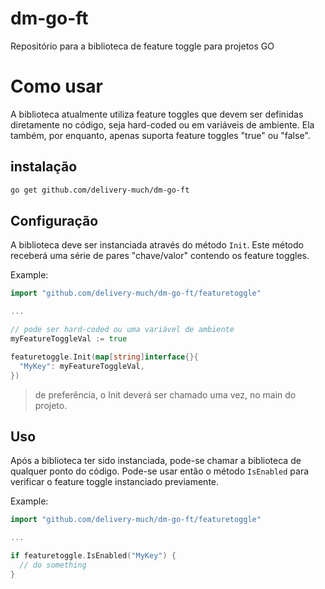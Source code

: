 # dm-go-ft
Repositório para a biblioteca de feature toggle para projetos GO

# Como usar
A biblioteca atualmente utiliza feature toggles que devem ser definidas diretamente no código, seja hard-coded ou em variáveis de ambiente.
Ela também, por enquanto, apenas suporta feature toggles "true" ou "false".

## instalação
```bash
go get github.com/delivery-much/dm-go-ft
```

## Configuração
A biblioteca deve ser instanciada através do método `Init`.
Este método receberá uma série de pares "chave/valor" contendo os feature toggles.

Example:
```go
import "github.com/delivery-much/dm-go-ft/featuretoggle"

...

// pode ser hard-coded ou uma variável de ambiente
myFeatureToggleVal := true

featuretoggle.Init(map[string]interface{}{
  "MyKey": myFeatureToggleVal,
})
```

> de preferência, o Init deverá ser chamado uma vez, no main do projeto.

## Uso
Após a biblioteca ter sido instanciada, pode-se chamar a biblioteca de qualquer ponto do código.
Pode-se usar então o método `IsEnabled` para verificar o feature toggle instanciado previamente.

Example:
```go
import "github.com/delivery-much/dm-go-ft/featuretoggle"

...

if featuretoggle.IsEnabled("MyKey") {
  // do something
}
```
